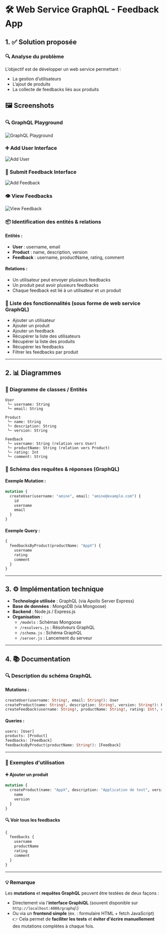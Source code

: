 
# 🛠️ Web Service GraphQL - Feedback App

## 1. ✅ Solution proposée

### 🔍 Analyse du problème
L’objectif est de développer un web service permettant :
- La gestion d’utilisateurs
- L’ajout de produits
- La collecte de feedbacks liés aux produits

## 🖼️ Screenshots

### 🔍 GraphQL Playground
![GraphQL Playground](screenshots/graphql.png)

### ➕ Add User Interface
![Add User](screenshots/addUser.png)

### 💬 Submit Feedback Interface
![Add Feedback](screenshots/addFeedback.png)

### 👁️ View Feedbacks
![View Feedback](screenshots/viewFeedback.png)


### 📦 Identification des entités & relations

#### Entités :
- **User** : username, email
- **Product** : name, description, version
- **Feedback** : username, productName, rating, comment

#### Relations :
- Un utilisateur peut envoyer plusieurs feedbacks
- Un produit peut avoir plusieurs feedbacks
- Chaque feedback est lié à un utilisateur et un produit

### 🧩 Liste des fonctionnalités (sous forme de web service GraphQL)
- Ajouter un utilisateur
- Ajouter un produit
- Ajouter un feedback
- Récupérer la liste des utilisateurs
- Récupérer la liste des produits
- Récupérer les feedbacks
- Filtrer les feedbacks par produit

---

## 2. 📊 Diagrammes

### 📘 Diagramme de classes / Entités

```
User
 └─ username: String
 └─ email: String

Product
 └─ name: String
 └─ description: String
 └─ version: String

Feedback
 └─ username: String (relation vers User)
 └─ productName: String (relation vers Product)
 └─ rating: Int
 └─ comment: String
```

### 🔁 Schéma des requêtes & réponses (GraphQL)

#### Exemple Mutation :
```graphql
mutation {
  createUser(username: "amine", email: "amine@example.com") {
    id
    username
    email
  }
}
```

#### Exemple Query :
```graphql
{
  feedbacksByProduct(productName: "AppX") {
    username
    rating
    comment
  }
}
```

---

## 3. ⚙️ Implémentation technique

- **Technologie utilisée** : GraphQL (via Apollo Server Express)
- **Base de données** : MongoDB (via Mongoose)
- **Backend** : Node.js / Express.js
- **Organisation** :
  - `/models` : Schémas Mongoose
  - `/resolvers.js` : Résolveurs GraphQL
  - `/schema.js` : Schéma GraphQL
  - `/server.js` : Lancement du serveur

---

## 4. 📚 Documentation

### 🔍 Description du schéma GraphQL

#### Mutations :
```graphql
createUser(username: String!, email: String!): User
createProduct(name: String!, description: String!, version: String!): Product
createFeedback(username: String!, productName: String!, rating: Int!, comment: String): Feedback
```

#### Queries :
```graphql
users: [User]
products: [Product]
feedbacks: [Feedback]
feedbacksByProduct(productName: String!): [Feedback]
```

---

### 📌 Exemples d'utilisation

#### ➕ Ajouter un produit
```graphql
mutation {
  createProduct(name: "AppX", description: "Application de test", version: "1.0") {
    name
    version
  }
}
```

#### 🔍 Voir tous les feedbacks
```graphql
{
  feedbacks {
    username
    productName
    rating
    comment
  }
}
```

---

### 💡 Remarque

Les **mutations** et **requêtes GraphQL** peuvent être testées de deux façons :  
- Directement via l'**interface GraphiQL** (souvent disponible sur `http://localhost:4000/graphql`)  
- Ou via un **frontend simple** (ex. : formulaire HTML + fetch JavaScript)  
👉 Cela permet de **faciliter les tests** et **éviter d'écrire manuellement** des mutations complètes à chaque fois.
